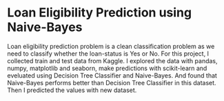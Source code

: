 # Loan Eligibility Prediction using Naive-Bayes
Loan eligibility prediction problem is a clean classification problem as we need to classify whether the loan-status is Yes or No. For this project, I collected train and test data from Kaggle. I explored the data with pandas, numpy, matplotlib and seaborn, make predictions with scikit-learn and eveluated using Decision Tree Classifier and Naive-Bayes. And found that Naive-Bayes performs better than Decision Tree Classifier in this dataset. Then I predicted the values with new dataset.
 
